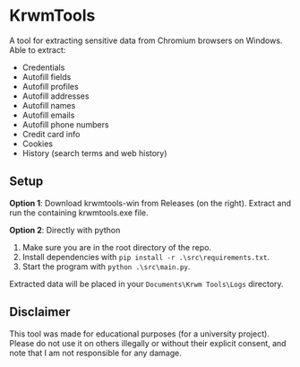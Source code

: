 # KrwmTools

A tool for extracting sensitive data from Chromium browsers on Windows. Able to extract:
- Credentials
- Autofill fields
- Autofill profiles
- Autofill addresses
- Autofill names
- Autofill emails
- Autofill phone numbers
- Credit card info
- Cookies
- History (search terms and web history)


## Setup
**Option 1**: Download krwmtools-win from Releases (on the right). Extract and run the containing krwmtools.exe file.

**Option 2**: Directly with python
1. Make sure you are in the root directory of the repo.
1. Install dependencies with `pip install -r .\src\requirements.txt`.
1. Start the program with `python .\src\main.py`.

Extracted data will be placed in your `Documents\Krwm Tools\Logs` directory.


## Disclaimer
This tool was made for educational purposes (for a university project). Please do not use it on others illegally or without their explicit consent, and note that I am not responsible for any damage.
